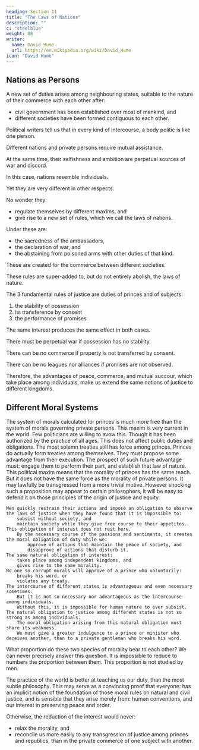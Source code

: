 ```yaml
---
heading: Section 11
title: "The Laws of Nations"
description: ""
c: "steelblue"
weight: 88
writer:
  name: David Hume
  url: https://en.wikipedia.org/wiki/David_Hume
icon: "David Hume"
---
```



## Nations as Persons

A new set of duties arises among neighbouring states, suitable to the nature of their commerce with each other after:

- civil government has been established over most of mankind, and
- different societies have been formed contiguous to each other.

Political writers tell us that in every kind of intercourse, a body politic is like one person.

Different nations and private persons require mutual assistance.

At the same time, their selfishness and ambition are perpetual sources of war and discord.

In this case, nations resemble individuals.

Yet they are very different in other respects.

No wonder they:
- regulate themselves by different maxims, and
- give rise to a new set of rules, which we call the laws of nations.

Under these are:
- the sacredness of the ambassadors,
- the declaration of war, and
- the abstaining from poisoned arms with other duties of that kind.

These are created for the commerce between different societies.

These rules are super-added to, but do not entirely abolish, the laws of nature.

The 3 fundamental rules of justice are duties of princes and of subjects:

1. the stability of possession
2. its transference by consent
3. the performance of promises

The same interest produces the same effect in both cases.

There must be perpetual war if possession has no stability.

There can be no commerce if property is not transferred by consent.

There can be no leagues nor alliances if promises are not observed.

Therefore, the advantages of peace, commerce, and mutual succour, which take place among individuals, make us extend the same notions of justice to different kingdoms.



## Different Moral Systems

The system of morals calculated for princes is much more free than the system of morals governing private persons.
        This maxim is very current in the world.
        Few politicians are willing to avow this.
        Though it has been authorized by the practice of all ages.
    This does not affect public duties and obligations.
        The most solemn treaties still has force among princes.
        Princes do actually form treaties among themselves.
            They must propose some advantage from their execution.
            The prospect of such future advantage must:
                engage them to perform their part, and
                establish that law of nature.
    This political maxim means that the morality of princes has the same reach.
        But it does not have the same force as the morality of private persons.
        It may lawfully be transgressed from a more trivial motive.
    However shocking such a proposition may appear to certain philosophers, it will be easy to defend it on those principles of the origin of justice and equity.

    Men quickly restrain their actions and impose an obligation to observe the laws of justice when they have found that it is impossible to:
        subsist without society, and
        maintain society while they give free course to their appetites.
    This obligation of interest does not rest here.
        By the necessary course of the passions and sentiments, it creates the moral obligation of duty while we:
            approve of actions that maintain the peace of society, and
            disapprove of actions that disturb it.
    The same natural obligation of interest:
        takes place among independent kingdoms, and
        gives rise to the same morality.
    No one so corrupt morals will approve of a prince who voluntarily:
        breaks his word, or
        violates any treaty.
    The intercourse of different states is advantageous and even necessary sometimes.
        But it is not so necessary nor advantageous as the intercourse among individuals.
        Without this, it is impossible for human nature to ever subsist.
    The natural obligation to justice among different states is not so strong as among individuals.
        The moral obligation arising from this natural obligation must share its weakness.
        We must give a greater indulgence to a prince or minister who deceives another, than to a private gentleman who breaks his word.

What proportion do these two species of morality bear to each other?
        We can never precisely answer this question.
        It is impossible to reduce to numbers the proportion between them.
            This proportion is not studied by men.

The practice of the world is better at teaching us our duty, than the most subtle philosophy.
        This may serve as a convincing proof that everyone:
            has an implicit notion of the foundation of those moral rules on natural and civil justice, and
            is sensible that they arise merely from:
                human conventions, and
                our interest in preserving peace and order.

Otherwise, the reduction of the interest would never:
- relax the morality, and
- reconcile us more easily to any transgression of justice among princes and republics, than in the private commerce of one subject with another.

